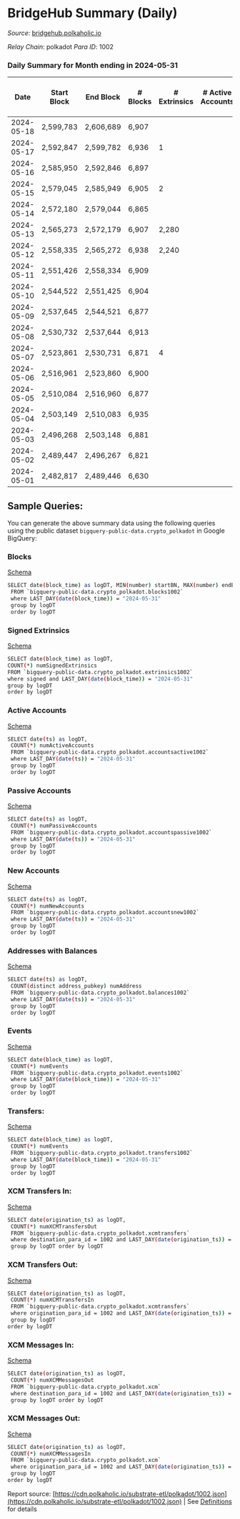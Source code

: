 # BridgeHub Summary (Daily)

_Source_: [bridgehub.polkaholic.io](https://bridgehub.polkaholic.io)

*Relay Chain*: polkadot
*Para ID*: 1002



### Daily Summary for Month ending in 2024-05-31


| Date    | Start Block | End Block | # Blocks | # Extrinsics | # Active Accounts | # Passive Accounts | # New Accounts | # Addresses | # Events  | # Transfers ($USD) | # XCM Transfers In ($USD) | # XCM Transfers Out ($USD) | # XCM In | # XCM Out | Issues |
|---------|-------------|-----------|----------|--------------|-------------------|--------------------|----------------|-------------|-----------|--------------------|---------------------------|----------------------------|----------|-----------|--------|
| 2024-05-18 | 2,599,783 | 2,606,689 | 6,907 |  |  |  |  | 40 | 13,854 | 26  |   |   |  |  |  |
| 2024-05-17 | 2,592,847 | 2,599,782 | 6,936 | 1 |  |  |  | 40 | 13,913 | 26  |   |   |  |  |  |
| 2024-05-16 | 2,585,950 | 2,592,846 | 6,897 |  |  |  |  | 40 | 13,830 | 27  |   |   |  |  |  |
| 2024-05-15 | 2,579,045 | 2,585,949 | 6,905 | 2 |  |  |  | 40 | 13,903 | 61  |   |   |  |  |  |
| 2024-05-14 | 2,572,180 | 2,579,044 | 6,865 |  |  |  |  | 38 | 13,734 |   |   |   |  |  |  |
| 2024-05-13 | 2,565,273 | 2,572,179 | 6,907 | 2,280 |  |  |  | 38 | 60,388 | 3,061  |   |   |  |  |  |
| 2024-05-12 | 2,558,335 | 2,565,272 | 6,938 | 2,240 |  |  |  | 38 | 62,001 | 1,165  |   |   |  |  |  |
| 2024-05-11 | 2,551,426 | 2,558,334 | 6,909 |  |  |  |  | 37 | 13,822 |   |   |   |  |  |  |
| 2024-05-10 | 2,544,522 | 2,551,425 | 6,904 |  |  |  |  | 37 | 13,812 |   |   |   |  |  |  |
| 2024-05-09 | 2,537,645 | 2,544,521 | 6,877 |  |  |  |  | 37 | 13,758 |   |   |   |  |  |  |
| 2024-05-08 | 2,530,732 | 2,537,644 | 6,913 |  |  |  |  | 37 | 13,830 |   |   |   |  |  |  |
| 2024-05-07 | 2,523,861 | 2,530,731 | 6,871 | 4 |  |  |  | 37 | 13,823 | 55  |   |   |  |  |  |
| 2024-05-06 | 2,516,961 | 2,523,860 | 6,900 |  |  |  |  | 36 | 13,804 |   |   |   |  |  |  |
| 2024-05-05 | 2,510,084 | 2,516,960 | 6,877 |  |  |  |  | 36 | 13,758 |   |   |   |  |  |  |
| 2024-05-04 | 2,503,149 | 2,510,083 | 6,935 |  |  |  |  | 36 | 13,908 | 26  |   |   |  |  |  |
| 2024-05-03 | 2,496,268 | 2,503,148 | 6,881 |  |  |  |  | 37 | 13,766 |   |   |   |  |  |  |
| 2024-05-02 | 2,489,447 | 2,496,267 | 6,821 |  |  |  |  | 37 | 13,645 |   |   |   |  |  |  |
| 2024-05-01 | 2,482,817 | 2,489,446 | 6,630 |  |  |  |  | 36 | 13,264 |   |   |   |  |  |  |

## Sample Queries:
You can generate the above summary data using the following queries using the public dataset `bigquery-public-data.crypto_polkadot` in Google BigQuery:


### Blocks 

[Schema](https://github.com/colorfulnotion/substrate-etl/blob/main/schema/blocks.json)

```bash
SELECT date(block_time) as logDT, MIN(number) startBN, MAX(number) endBN, COUNT(*) numBlocks 
 FROM `bigquery-public-data.crypto_polkadot.blocks1002`  
 where LAST_DAY(date(block_time)) = "2024-05-31" 
 group by logDT 
 order by logDT
```

### Signed Extrinsics 

[Schema](https://github.com/colorfulnotion/substrate-etl/blob/main/schema/extrinsics.json)

```bash
SELECT date(block_time) as logDT, 
COUNT(*) numSignedExtrinsics 
FROM `bigquery-public-data.crypto_polkadot.extrinsics1002`  
where signed and LAST_DAY(date(block_time)) = "2024-05-31" 
group by logDT 
order by logDT
```

### Active Accounts 

[Schema](https://github.com/colorfulnotion/substrate-etl/blob/main/schema/accountsactive.json)

```bash
SELECT date(ts) as logDT, 
 COUNT(*) numActiveAccounts 
 FROM `bigquery-public-data.crypto_polkadot.accountsactive1002` 
 where LAST_DAY(date(ts)) = "2024-05-31" 
 group by logDT 
 order by logDT
```

### Passive Accounts 

[Schema](https://github.com/colorfulnotion/substrate-etl/blob/main/schema/accountspassive.json)

```bash
SELECT date(ts) as logDT, 
 COUNT(*) numPassiveAccounts 
 FROM `bigquery-public-data.crypto_polkadot.accountspassive1002` 
 where LAST_DAY(date(ts)) = "2024-05-31" 
 group by logDT 
 order by logDT
```

### New Accounts 

[Schema](https://github.com/colorfulnotion/substrate-etl/blob/main/schema/accountsnew.json)

```bash
SELECT date(ts) as logDT, 
 COUNT(*) numNewAccounts 
 FROM `bigquery-public-data.crypto_polkadot.accountsnew1002` 
 where LAST_DAY(date(ts)) = "2024-05-31" 
 group by logDT
 order by logDT
```

### Addresses with Balances 

[Schema](https://github.com/colorfulnotion/substrate-etl/blob/main/schema/balances.json)

```bash
SELECT date(ts) as logDT,
 COUNT(distinct address_pubkey) numAddress 
 FROM `bigquery-public-data.crypto_polkadot.balances1002` 
 where LAST_DAY(date(ts)) = "2024-05-31" 
 group by logDT 
 order by logDT
```

### Events 

[Schema](https://github.com/colorfulnotion/substrate-etl/blob/main/schema/events.json)

```bash
SELECT date(block_time) as logDT, 
 COUNT(*) numEvents 
 FROM `bigquery-public-data.crypto_polkadot.events1002` 
 where LAST_DAY(date(block_time)) = "2024-05-31" 
 group by logDT 
 order by logDT
```

### Transfers:

[Schema](https://github.com/colorfulnotion/substrate-etl/blob/main/schema/transfers.json)

```bash
SELECT date(block_time) as logDT, 
 COUNT(*) numEvents 
 FROM `bigquery-public-data.crypto_polkadot.transfers1002` 
 where LAST_DAY(date(block_time)) = "2024-05-31" 
 group by logDT 
 order by logDT
```

### XCM Transfers In: 

[Schema](https://github.com/colorfulnotion/substrate-etl/blob/main/schema/xcmtransfers.json)

```bash
SELECT date(origination_ts) as logDT, 
 COUNT(*) numXCMTransfersOut 
 FROM `bigquery-public-data.crypto_polkadot.xcmtransfers` 
 where destination_para_id = 1002 and LAST_DAY(date(origination_ts)) = "2024-05-31" 
 group by logDT order by logDT
```

### XCM Transfers Out: 

[Schema](https://github.com/colorfulnotion/substrate-etl/blob/main/schema/xcmtransfers.json)

```bash
SELECT date(origination_ts) as logDT, 
 COUNT(*) numXCMTransfersIn 
 FROM `bigquery-public-data.crypto_polkadot.xcmtransfers` 
 where origination_para_id = 1002 and LAST_DAY(date(origination_ts)) = "2024-05-31" 
 group by logDT 
order by logDT
```

### XCM Messages In: 

[Schema](https://github.com/colorfulnotion/substrate-etl/blob/main/schema/xcm.json)

```bash
SELECT date(origination_ts) as logDT, 
 COUNT(*) numXCMMessagesOut 
 FROM `bigquery-public-data.crypto_polkadot.xcm` 
 where destination_para_id = 1002 and LAST_DAY(date(origination_ts)) = "2024-05-31" 
 group by logDT order by logDT
```

### XCM Messages Out: 

[Schema](https://github.com/colorfulnotion/substrate-etl/blob/main/schema/xcm.json)

```bash
SELECT date(origination_ts) as logDT, 
 COUNT(*) numXCMMessagesIn 
 FROM `bigquery-public-data.crypto_polkadot.xcm` 
 where origination_para_id = 1002 and LAST_DAY(date(origination_ts)) = "2024-05-31" 
 group by logDT 
order by logDT
```


Report source: [https://cdn.polkaholic.io/substrate-etl/polkadot/1002.json](https://cdn.polkaholic.io/substrate-etl/polkadot/1002.json) | See [Definitions](/DEFINITIONS.md) for details
